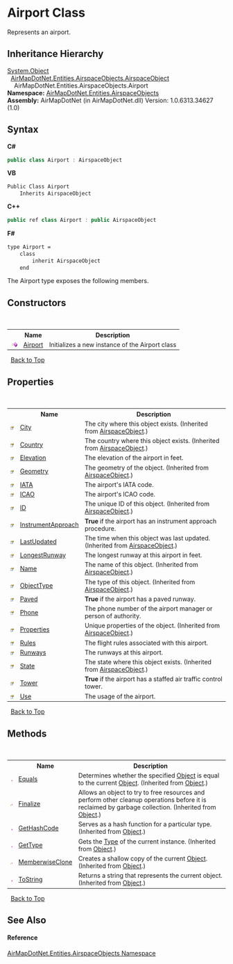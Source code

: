 # Airport Class
 

Represents an airport.


## Inheritance Hierarchy
<a href="http://msdn2.microsoft.com/en-us/library/e5kfa45b" target="_blank">System.Object</a><br />&nbsp;&nbsp;<a href="c77ac3b7-2e5f-3676-6d4b-4fb2c4bc07ce">AirMapDotNet.Entities.AirspaceObjects.AirspaceObject</a><br />&nbsp;&nbsp;&nbsp;&nbsp;AirMapDotNet.Entities.AirspaceObjects.Airport<br />
**Namespace:**&nbsp;<a href="4a77b213-9d2c-92a5-aab7-f2f82873a6fe">AirMapDotNet.Entities.AirspaceObjects</a><br />**Assembly:**&nbsp;AirMapDotNet (in AirMapDotNet.dll) Version: 1.0.6313.34627 (1.0)

## Syntax

**C#**<br />
``` C#
public class Airport : AirspaceObject
```

**VB**<br />
``` VB
Public Class Airport
	Inherits AirspaceObject
```

**C++**<br />
``` C++
public ref class Airport : public AirspaceObject
```

**F#**<br />
``` F#
type Airport =  
    class
        inherit AirspaceObject
    end
```

The Airport type exposes the following members.


## Constructors
&nbsp;<table><tr><th></th><th>Name</th><th>Description</th></tr><tr><td>![Public method](media/pubmethod.gif "Public method")</td><td><a href="17efd839-3b33-44b8-951f-a62d821c8159">Airport</a></td><td>
Initializes a new instance of the Airport class</td></tr></table>&nbsp;
<a href="#airport-class">Back to Top</a>

## Properties
&nbsp;<table><tr><th></th><th>Name</th><th>Description</th></tr><tr><td>![Public property](media/pubproperty.gif "Public property")</td><td><a href="72587688-65e0-ad88-e180-534d8b5dacbf">City</a></td><td>
The city where this object exists.
 (Inherited from <a href="c77ac3b7-2e5f-3676-6d4b-4fb2c4bc07ce">AirspaceObject</a>.)</td></tr><tr><td>![Public property](media/pubproperty.gif "Public property")</td><td><a href="b5ffaca7-aa0c-0f89-c6fb-c31b38fbbb32">Country</a></td><td>
The country where this object exists.
 (Inherited from <a href="c77ac3b7-2e5f-3676-6d4b-4fb2c4bc07ce">AirspaceObject</a>.)</td></tr><tr><td>![Public property](media/pubproperty.gif "Public property")</td><td><a href="37303d4a-cb86-77a1-f1d5-2b50ec058b3a">Elevation</a></td><td>
The elevation of the airport in feet.</td></tr><tr><td>![Public property](media/pubproperty.gif "Public property")</td><td><a href="5a92d77d-f42b-e5e4-aa5a-98f5aee5f679">Geometry</a></td><td>
The geometry of the object.
 (Inherited from <a href="c77ac3b7-2e5f-3676-6d4b-4fb2c4bc07ce">AirspaceObject</a>.)</td></tr><tr><td>![Public property](media/pubproperty.gif "Public property")</td><td><a href="f4b48e48-86f9-5be6-0e1f-3e9fa7b2cbf1">IATA</a></td><td>
The airport's IATA code.</td></tr><tr><td>![Public property](media/pubproperty.gif "Public property")</td><td><a href="e890f39b-3af4-f2be-7fbb-bfe61f796ad1">ICAO</a></td><td>
The airport's ICAO code.</td></tr><tr><td>![Public property](media/pubproperty.gif "Public property")</td><td><a href="7103b959-9eb4-71a7-24a2-75cb6b8c6f2f">ID</a></td><td>
The unique ID of this object.
 (Inherited from <a href="c77ac3b7-2e5f-3676-6d4b-4fb2c4bc07ce">AirspaceObject</a>.)</td></tr><tr><td>![Public property](media/pubproperty.gif "Public property")</td><td><a href="b9e7446b-9a65-8dcc-38d6-d3823501375e">InstrumentApproach</a></td><td><b>True</b> if the airport has an instrument approach procedure.</td></tr><tr><td>![Public property](media/pubproperty.gif "Public property")</td><td><a href="a63e9327-077f-e20c-273a-b0a1642393f2">LastUpdated</a></td><td>
The time when this object was last updated.
 (Inherited from <a href="c77ac3b7-2e5f-3676-6d4b-4fb2c4bc07ce">AirspaceObject</a>.)</td></tr><tr><td>![Public property](media/pubproperty.gif "Public property")</td><td><a href="b8c3cc71-f484-497f-bfde-728f9148716b">LongestRunway</a></td><td>
The longest runway at this airport in feet.</td></tr><tr><td>![Public property](media/pubproperty.gif "Public property")</td><td><a href="62cfbfd1-6e2f-88a9-d7e0-4757d466f4fc">Name</a></td><td>
The name of this object.
 (Inherited from <a href="c77ac3b7-2e5f-3676-6d4b-4fb2c4bc07ce">AirspaceObject</a>.)</td></tr><tr><td>![Public property](media/pubproperty.gif "Public property")</td><td><a href="1d9ac1d1-869c-f313-c853-de7d7c3ee2ad">ObjectType</a></td><td>
The type of this object.
 (Inherited from <a href="c77ac3b7-2e5f-3676-6d4b-4fb2c4bc07ce">AirspaceObject</a>.)</td></tr><tr><td>![Public property](media/pubproperty.gif "Public property")</td><td><a href="cba9cbc3-a551-a143-d9c2-103b098e698d">Paved</a></td><td><b>True</b> if the airport has a paved runway.</td></tr><tr><td>![Public property](media/pubproperty.gif "Public property")</td><td><a href="6765482b-82e7-0f2c-b005-ad7258bd3dfc">Phone</a></td><td>
The phone number of the airport manager or person of authority.</td></tr><tr><td>![Public property](media/pubproperty.gif "Public property")</td><td><a href="dec12d3f-7f01-af3b-d94f-65ffb93c4c27">Properties</a></td><td>
Unique properties of the object.
 (Inherited from <a href="c77ac3b7-2e5f-3676-6d4b-4fb2c4bc07ce">AirspaceObject</a>.)</td></tr><tr><td>![Public property](media/pubproperty.gif "Public property")</td><td><a href="5e7cff4d-d8fa-6bfc-28cb-eeb2ee9a7eec">Rules</a></td><td>
The flight rules associated with this airport.</td></tr><tr><td>![Public property](media/pubproperty.gif "Public property")</td><td><a href="9695d987-9426-e05b-7fdb-db344189598f">Runways</a></td><td>
The runways at this airport.</td></tr><tr><td>![Public property](media/pubproperty.gif "Public property")</td><td><a href="85dfac87-a1a9-267a-d514-37b3cf1f7ea8">State</a></td><td>
The state where this object exists.
 (Inherited from <a href="c77ac3b7-2e5f-3676-6d4b-4fb2c4bc07ce">AirspaceObject</a>.)</td></tr><tr><td>![Public property](media/pubproperty.gif "Public property")</td><td><a href="cec1a3c1-705d-d57d-b8ba-a32e3b8103c4">Tower</a></td><td><b>True</b> if the airport has a staffed air traffic control tower.</td></tr><tr><td>![Public property](media/pubproperty.gif "Public property")</td><td><a href="775c8692-4b1f-f38a-9bc0-f8475086903a">Use</a></td><td>
The usage of the airport.</td></tr></table>&nbsp;
<a href="#airport-class">Back to Top</a>

## Methods
&nbsp;<table><tr><th></th><th>Name</th><th>Description</th></tr><tr><td>![Public method](media/pubmethod.gif "Public method")</td><td><a href="http://msdn2.microsoft.com/en-us/library/bsc2ak47" target="_blank">Equals</a></td><td>
Determines whether the specified <a href="http://msdn2.microsoft.com/en-us/library/e5kfa45b" target="_blank">Object</a> is equal to the current <a href="http://msdn2.microsoft.com/en-us/library/e5kfa45b" target="_blank">Object</a>.
 (Inherited from <a href="http://msdn2.microsoft.com/en-us/library/e5kfa45b" target="_blank">Object</a>.)</td></tr><tr><td>![Protected method](media/protmethod.gif "Protected method")</td><td><a href="http://msdn2.microsoft.com/en-us/library/4k87zsw7" target="_blank">Finalize</a></td><td>
Allows an object to try to free resources and perform other cleanup operations before it is reclaimed by garbage collection.
 (Inherited from <a href="http://msdn2.microsoft.com/en-us/library/e5kfa45b" target="_blank">Object</a>.)</td></tr><tr><td>![Public method](media/pubmethod.gif "Public method")</td><td><a href="http://msdn2.microsoft.com/en-us/library/zdee4b3y" target="_blank">GetHashCode</a></td><td>
Serves as a hash function for a particular type.
 (Inherited from <a href="http://msdn2.microsoft.com/en-us/library/e5kfa45b" target="_blank">Object</a>.)</td></tr><tr><td>![Public method](media/pubmethod.gif "Public method")</td><td><a href="http://msdn2.microsoft.com/en-us/library/dfwy45w9" target="_blank">GetType</a></td><td>
Gets the <a href="http://msdn2.microsoft.com/en-us/library/42892f65" target="_blank">Type</a> of the current instance.
 (Inherited from <a href="http://msdn2.microsoft.com/en-us/library/e5kfa45b" target="_blank">Object</a>.)</td></tr><tr><td>![Protected method](media/protmethod.gif "Protected method")</td><td><a href="http://msdn2.microsoft.com/en-us/library/57ctke0a" target="_blank">MemberwiseClone</a></td><td>
Creates a shallow copy of the current <a href="http://msdn2.microsoft.com/en-us/library/e5kfa45b" target="_blank">Object</a>.
 (Inherited from <a href="http://msdn2.microsoft.com/en-us/library/e5kfa45b" target="_blank">Object</a>.)</td></tr><tr><td>![Public method](media/pubmethod.gif "Public method")</td><td><a href="http://msdn2.microsoft.com/en-us/library/7bxwbwt2" target="_blank">ToString</a></td><td>
Returns a string that represents the current object.
 (Inherited from <a href="http://msdn2.microsoft.com/en-us/library/e5kfa45b" target="_blank">Object</a>.)</td></tr></table>&nbsp;
<a href="#airport-class">Back to Top</a>

## See Also


#### Reference
<a href="4a77b213-9d2c-92a5-aab7-f2f82873a6fe">AirMapDotNet.Entities.AirspaceObjects Namespace</a><br />